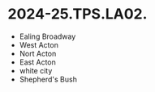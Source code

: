 # 2024-25.TPS.LA02.

- Ealing Broadway
- West Acton
- Nort Acton
- East Acton
- white city
- Shepherd's Bush